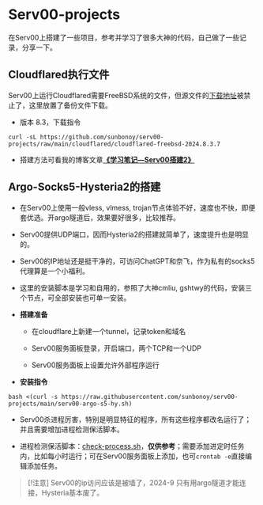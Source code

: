 # Serv00-projects

在Serv00上搭建了一些项目，参考并学习了很多大神的代码，自己做了一些记录，分享一下。

## Cloudflared执行文件

Serv00上运行Cloudflared需要FreeBSD系统的文件，但源文件的[下载地址](https://cloudflared.bowring.uk/binaries/)被禁止了，这里放置了备份文件下载。

- 版本 8.3，下载指令

```
curl -sL https://github.com/sunbonoy/serv00-projects/raw/main/cloudflared/cloudflared-freebsd-2024.8.3.7
```

- 搭建方法可看我的博客文章[**《学习笔记—Serv00搭建2》**](https://boblog.us.kg/post/xue-xi-bi-ji--Serv00-da-jian-2.html)

## Argo-Socks5-Hysteria2的搭建

- 在Serv00上使用一般vless, vlmess, trojan节点体验不好，速度也不快，即便套优选。开argo隧道后，效果要好很多，比较推荐。

- Serv00提供UDP端口，因而Hysteria2的搭建就简单了，速度提升也是明显的。

- Serv00的IP地址还是挺干净的，可访问ChatGPT和奈飞，作为私有的socks5代理算是一个小福利。

- 这里的安装脚本是学习和自用的，参照了大神cmliu, gshtwy的代码，安装三个节点，可全部安装也可单一安装。

- **搭建准备**
  
  - 在cloudflare上新建一个tunnel，记录token和域名
  
  - Serv00服务面板登录，开启端口，两个TCP和一个UDP
  
  - Serv00服务面板上设置允许外部程序运行

- **安装指令**

```
bash <(curl -s https://raw.githubusercontent.com/sunbonoy/serv00-projects/main/serv00-argo-s5-hy.sh)
```

- Serv00杀进程厉害，特别是明显特征的程序，所有这些程序都改名运行了；并且需要增加进程检测保活脚本。

- 进程检测保活脚本：[check-process.sh](https://github.com/sunbonoy/serv00-projects/blob/main/check-process.sh)，**仅供参考**；需要添加进定时任务内，比如每小时运行；可在Serv00服务面板上添加，也可`crontab -e`直接编辑添加任务。

> [!注意]
> Serv00的ip访问应该是被墙了，2024-9
> 只有用argo隧道才能连接，Hysteria基本废了。
> 
